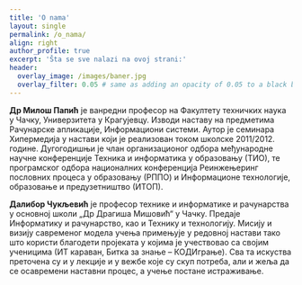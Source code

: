 ```yaml
---
title: 'O nama'
layout: single
permalink: /o_nama/
align: right
author_profile: true
excerpt: 'Šta se sve nalazi na ovoj strani:'
header:
  overlay_image: /images/baner.jpg
  overlay_filter: 0.05 # same as adding an opacity of 0.05 to a black background
---
```



**Др Милош Папић** је ванредни професор на Факултету техничких наука у Чачку, Универзитета у Крагујевцу. Изводи наставу на предметима Рачунарске апликације, Информациони системи. Аутор је семинара Хипермедија у настави који је реализован током школске 2011/2012. године. Дугогодишњи је члан организационог одбора међународне научне конференције Техника и информатика у образовању (ТИО), те програмског одбора националних конференција Реинжењеринг пословних процеса у образовању (РППО) и Информационе технологије, образовање и предузетништво (ИТОП).

**Далибор Чукљевић** је професор технике и информатике и рачунарства у основној школи „Др Драгиша Мишовић“ у Чачку. Предаје Информатику и рачунарство, као и Технику и технологију. Мисију и визију савременог модела учења примењује у редовној настави тако што користи благодети пројеката у којима је учествовао са својим ученицима (ИТ караван, Битка за знање – КОДИграње). Сва та искуства преточена су и у лекције и у вежбе које су скуп потреба, али и жеља да се осавремени наставни процес, а учење постане истраживање.

